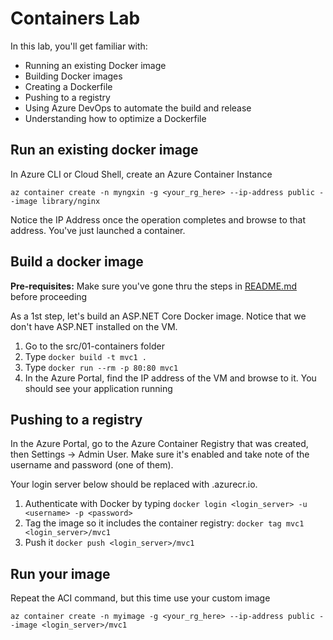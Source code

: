 # Containers Lab

In this lab, you'll get familiar with:
- Running an existing Docker image
- Building Docker images
- Creating a Dockerfile
- Pushing to a registry
- Using Azure DevOps to automate the build and release 
- Understanding how to optimize a  Dockerfile

## Run an existing docker image

In Azure CLI or Cloud Shell, create an Azure Container Instance

`az container create -n myngxin -g <your_rg_here> --ip-address public --image library/nginx`

Notice the IP Address once the operation completes and browse to that address. You've just launched a container.

## Build a docker image

**Pre-requisites:** Make sure you've gone thru the steps in [README.md](README.md) before proceeding

As a 1st step, let's build an ASP.NET Core Docker image. Notice that we don't have ASP.NET installed on the VM.

1. Go to the src/01-containers folder
2. Type `docker build -t mvc1 .`
3. Type `docker run --rm -p 80:80 mvc1`
4. In the Azure Portal, find the IP address of the VM and browse to it. You should see your application running

## Pushing to a registry

In the Azure Portal, go to the Azure Container Registry that was created, then Settings -> Admin User. Make sure it's enabled and take note of the username and password (one of them).

Your login server below should be replaced with <something>.azurecr.io.

1. Authenticate with Docker by typing `docker login <login_server> -u <username> -p <password>`
2. Tag the image so it includes the container registry: `docker tag mvc1 <login_server>/mvc1`
3. Push it `docker push <login_server>/mvc1`

## Run your image

Repeat the ACI command, but this time use your custom image

`az container create -n myimage -g <your_rg_here> --ip-address public --image <login_server>/mvc1`